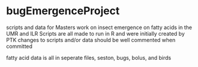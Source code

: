 bugEmergenceProject
===================

scripts and data for Masters work on insect emergence on fatty acids in the UMR and ILR
Scripts are all made to run in R and were initially created by PTK
changes to scripts and/or data should be well commented when committed

fatty acid data is all in seperate files, seston, bugs, bolus, and birds
